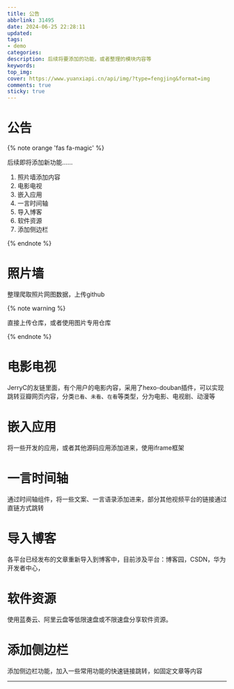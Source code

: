 ```yaml
---
title: 公告
abbrlink: 31495
date: 2024-06-25 22:28:11
updated: 
tags: 
- demo
categories:
description: 后续将要添加的功能，或者整理的模块内容等
keywords:
top_img:
cover: https://www.yuanxiapi.cn/api/img/?type=fengjing&format=img
comments: true
sticky: true
---
```


# 公告

{% note orange 'fas fa-magic' %}

后续即将添加新功能……

1. 照片墙添加内容
2. 电影电视
3. 嵌入应用
4. 一言时间轴
5. 导入博客
6. 软件资源
7. 添加侧边栏

{% endnote %}



# 照片墙

整理爬取照片网图数据，上传github

{% note warning %}

直接上传仓库，或者使用图片专用仓库

{% endnote %}



# 电影电视

JerryC的友链里面，有个用户的电影内容，采用了hexo-douban插件，可以实现跳转豆瓣网页内容，分类`已看`、`未看`、`在看`等类型，分为电影、电视剧、动漫等



# 嵌入应用

将一些开发的应用，或者其他源码应用添加进来，使用iframe框架



# 一言时间轴

通过时间轴组件，将一些文案、一言语录添加进来，部分其他视频平台的链接通过直链方式跳转



# 导入博客

各平台已经发布的文章重新导入到博客中，目前涉及平台：博客园，CSDN，华为开发者中心，



# 软件资源

使用蓝奏云、阿里云盘等低限速盘或不限速盘分享软件资源。



# 添加侧边栏

添加侧边栏功能，加入一些常用功能的快速链接跳转，如固定文章等内容



***

